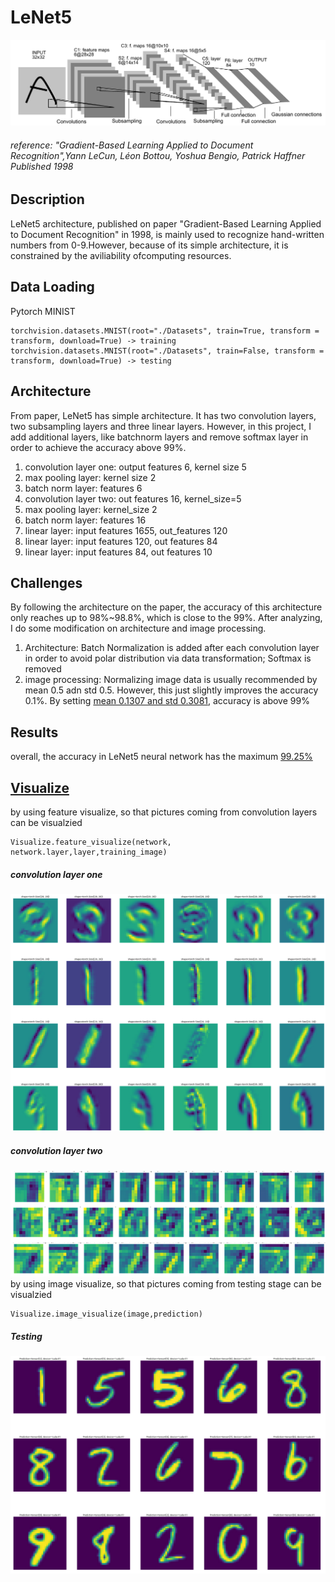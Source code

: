 # LeNet5
![image](https://github.com/FangLintao/Classic-CNN-Architecutres/blob/master/LeNet5/images/model.png)
###### reference: "Gradient-Based Learning Applied to Document Recognition",Yann LeCun, Léon Bottou, Yoshua Bengio, Patrick Haffner Published 1998
## Description
LeNet5 architecture, published on paper "Gradient-Based Learning Applied to Document Recognition" in 1998, is mainly used to recognize hand-written numbers from 0-9.However, because of its simple architecture, it is constrained by the aviliability ofcomputing resources.
## Data Loading
Pytorch MINIST

    torchvision.datasets.MNIST(root="./Datasets", train=True, transform = transform, download=True) -> training
    torchvision.datasets.MNIST(root="./Datasets", train=False, transform = transform, download=True) -> testing

## Architecture
From paper, LeNet5 has simple architecture. It has two convolution layers, two subsampling layers and three linear layers. However, in this project, I add additional layers, like batchnorm layers and remove softmax layer in order to achieve the accuracy above 99%.
1. convolution layer one: output features 6, kernel size 5
2. max pooling layer: kernel size 2
3. batch norm layer: features 6
4. convolution layer two: out features 16, kernel_size=5
5. max pooling layer: kernel_size 2
6. batch norm layer: features 16 
7. linear layer: input features 16*5*5, out_features 120
8. linear layer: input features 120, out features 84
9. linear  layer: input features 84, out features 10
## Challenges
By following the architecture  on the paper, the accuracy of this architecture only reaches up to 98%~98.8%, which is close to the 99%. After analyzing, I do some modification on architecture and image processing.
1. Architecture: Batch Normalization is added after each convolution layer in order to avoid polar distribution via data transformation; Softmax is removed
2. image processing: Normalizing image data is usually recommended by mean 0.5 adn std 0.5. However, this just slightly improves the accuracy 0.1%. By setting [mean 0.1307 and std 0.3081](https://nextjournal.com/gkoehler/pytorch-mnist), accuracy is above 99%
## Results
overall, the accuracy in LeNet5 neural network has the maximum [99.25%](https://github.com/FangLintao/Classic-CNN-Architecutres/blob/master/LeNet5/Saved_model/LeNet5_with_accuracy%3D99.25)  
## [Visualize](https://github.com/FangLintao/Classic-CNN-Architecutres/blob/master/Tools/Visualize.py)
by using feature visualize, so that pictures coming from convolution layers can be visualzied

    Visualize.feature_visualize(network, network.layer,layer,training_image)

##### convolution layer one
![image](https://github.com/FangLintao/Classic-CNN-Architecutres/blob/master/LeNet5/images/conv1.png)
##### convolution layer two
![image](https://github.com/FangLintao/Classic-CNN-Architecutres/blob/master/LeNet5/images/conv2.png)  
by using image visualize, so that pictures coming from testing stage can be visualzied

    Visualize.image_visualize(image,prediction)

##### Testing 
![image](https://github.com/FangLintao/Classic-CNN-Architecutres/blob/master/LeNet5/images/testing_results.png)
